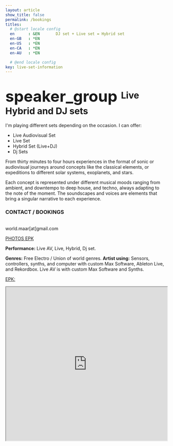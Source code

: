 ```yaml
---
layout: article
show_title: false
permalink: /bookings
titles:
  # @start locale config
  en      : &EN       DJ set + Live set = Hybrid set 
  en-GB   : *EN
  en-US   : *EN
  en-CA   : *EN
  en-AU   : *EN

  # @end locale config
key: live-set-information
---
```



# <span class="material-symbols-outlined" style="font-size: 48px; vertical-align: middle;"> speaker_group </span> Live Hybrid and DJ sets

I'm playing different sets depending on the occasion. I can offer: 
  - Live Audiovisual Set 
  - Live Set
  - Hybrid Set (Live+DJ)
  - Dj Sets 
  
From thirty minutes to four hours experiences in the format of sonic or audiovisual journeys around concepts like the classical elements, or expeditions to different solar systems, exoplanets, and stars.

Each concept is represented under different musical moods ranging from ambient, and downtempo to deep house, and techno, always adapting to the note of the moment. The soundscapes and voices are elements that bring a singular narrative to each experience. 

<h3>CONTACT / BOOKINGS </h3>

<br>
world.maar[at]gmail.com

<a href="https://drive.google.com/drive/folders/1kq9b4TAnvlZtHXH6MLB3IdEEe50tJTx2?usp=sharing" rel="EPK" target="_blank">PHOTOS EPK</a>

  **Performance:** Live AV, Live, Hybrid, Dj set. 
  
  **Genres:** Free Electro / Union of world genres.
  **Artist using:** Sensors, controllers, synths, and computer with custom Max Software, Ableton Live, and Rekordbox.
  Live AV is with custom Max Software and Synths. 

<a href="https://drive.google.com/file/d/1XWfNCR8_is6SOeWxxoN1SO6SQl1-gTIk/view" rel="EPK" target="_blank">EPK:</a>

<iframe src="https://drive.google.com/file/d/1jYLmK1p2S-q435y85yNqyc8tfZtN1LNZ/preview" width="100%" height="480" allow="autoplay"></iframe>